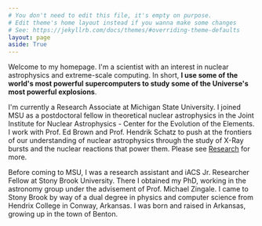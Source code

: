 ```yaml
---
# You don't need to edit this file, it's empty on purpose.
# Edit theme's home layout instead if you wanna make some changes
# See: https://jekyllrb.com/docs/themes/#overriding-theme-defaults
layout: page
aside: True
---
```


Welcome to my homepage.  I'm a scientist with an interest in nuclear
astrophysics and extreme-scale computing.  In short, **I use some of the world's
most powerful supercomputers to study some of the Universe's most powerful
explosions**.

I'm currently a Research Associate at Michigan State University.  I joined MSU
as a postdoctoral fellow in theoretical nuclear astrophysics in the Joint
Institute for Nuclear Astrophysics - Center for the Evolution of the Elements.
I work with Prof. Ed Brown and Prof. Hendrik Schatz to push at the frontiers of
our understanding of nuclear astrophysics through the study of X-Ray bursts and
the nuclear reactions that power them.  Please see [Research](/Research/) for
more.

Before coming to MSU, I was a research assistant and iACS Jr. Researcher Fellow
at Stony Brook University.  There I obtained my PhD, working in the astronomy
group under the advisement of Prof. Michael Zingale.  I came to Stony Brook by
way of a dual degree in physics and computer science from Hendrix College in
Conway, Arkansas.  I was born and raised in Arkansas, growing up in the town of
Benton.
